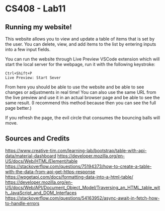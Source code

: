 # CS408 - Lab11

## Running my website!

This website allows you to view and update a table of items that is set by the user. You can delete, view, and add items to the list by entering inputs into a few input fields.

You can run the website through Live Preview VSCode extension which will start the local server for the webpage, run it with the following keystroke:

    Ctrl+Shift+P
    Live Preview: Start Sever

From here you should be able to use the website and be able to see changes or adjustments in real time! You can also use the same URL from the live preview and use it in an actual browser page and be able to see the same result. (I recommend this method because then you can see the full page better.)

If you refresh the page, the evil circle that consumes the bouncing balls will move.

## Sources and Credits

https://www.creative-tim.com/learning-lab/bootstrap/table-with-api-data/material-dashboard
https://developer.mozilla.org/en-US/docs/Web/HTML/Element/table
https://stackoverflow.com/questions/75194373/how-to-create-a-table-with-the-data-from-api-get-https-response
https://wpgetapi.com/docs/formatting-data-into-a-html-table/
https://developer.mozilla.org/en-US/docs/Web/API/Document_Object_Model/Traversing_an_HTML_table_with_JavaScript_and_DOM_Interfaces
https://stackoverflow.com/questions/54163952/async-await-in-fetch-how-to-handle-errors
